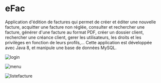 # eFac
Application d'édition de factures qui permet de créer et éditer une nouvelle facture, acquitter une facture non réglée, consulter et rechercher une facture, générer d'une facture au format PDF, créer un dossier client, rechercher une créance client, gerer les utilisateurs, les droits et les privilèges en fonction de leurs profils,...
Cette application est développée avec Java 8, et manipule une base de données MySQL.

![login](https://user-images.githubusercontent.com/58120092/88485095-bef2e700-cf73-11ea-9c48-82bff650d9bf.PNG)

![menu](https://user-images.githubusercontent.com/58120092/88485120-ee095880-cf73-11ea-8737-c1c55c64a6dd.PNG)

![listefacture](https://user-images.githubusercontent.com/58120092/88485150-21e47e00-cf74-11ea-8523-af1a205ac0a5.PNG)
